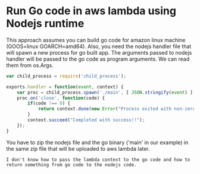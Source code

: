 # Run Go code in aws lambda using Nodejs runtime

This approach assumes you can build go code for amazon linux machine (GOOS=linux GOARCH=amd64).
Also, you need the nodejs handler file that will spawn a new process for go built app.
The arguments passed to nodejs handler will be passed to the go code as program arguments.
We can read them from os.Args.

```javascript
var child_process = require('child_process');

exports.handler = function(event, context) {
    var proc = child_process.spawn('./main', [ JSON.stringify(event) ], { stdio: 'inherit' });
    proc.on('close', function(code) {
        if(code !== 0) {
            return context.done(new Error("Process exited with non-zero status code"));
        }
        context.succeed("Completed with success!!");
    });
}
```

You have to zip the nodejs file and the go binary ('main' in our example) in the same zip file that will be uploaded to aws lambda later.

```
I don't know how to pass the lambda context to the go code and how to return something from go code to the nodejs code.
```







